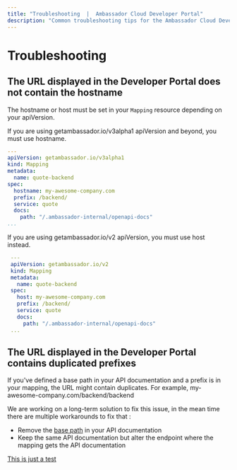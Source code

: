 ```yaml
---
title: "Troubleshooting  |  Ambassador Cloud Developer Portal"
description: "Common troubleshooting tips for the Ambassador Cloud Developer Portal."
---
```


# Troubleshooting

## The URL displayed in the Developer Portal does not contain the hostname

The hostname or host must be set in your `Mapping` resource depending on your apiVersion.

<Alert severity="warning">
  If you are using getambassador.io/v3alpha1 apiVersion and beyond, you must use hostname.
</Alert>

   ```yaml
   ---
   apiVersion: getambassador.io/v3alpha1
   kind: Mapping
   metadata:
     name: quote-backend
   spec:
     hostname: my-awesome-company.com
     prefix: /backend/
     service: quote
     docs:
       path: "/.ambassador-internal/openapi-docs"
   ...
   ```

<Alert severity="warning">
  If you are using getambassador.io/v2 apiVersion, you must use host instead.
</Alert>

  ```yaml
   ---
   apiVersion: getambassador.io/v2
   kind: Mapping
   metadata:
     name: quote-backend
   spec:
     host: my-awesome-company.com
     prefix: /backend/
     service: quote
     docs:
       path: "/.ambassador-internal/openapi-docs"
   ...
   ```

## The URL displayed in the Developer Portal contains duplicated prefixes

If you've defined a base path in your API documentation and a prefix is in your mapping, the URL might contain duplicates.
For example, my-awesome-company.com/backend/backend

We are working on a long-term solution to fix this issue, in the mean time there are multiple workarounds to fix that :
- Remove the [base path](https://swagger.io/docs/specification/2-0/api-host-and-base-path/) in your API documentation
- Keep the same API documentation but alter the endpoint where the mapping gets the API documentation

[This is just a test](https://www.getambassador.io/)
